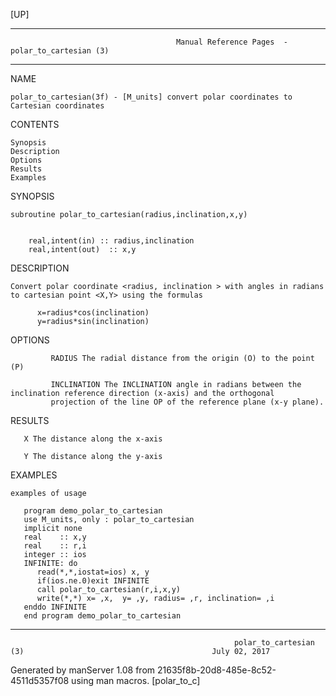[UP]

-----------------------------------------------------------------------------------------------------------------------------------
                                         Manual Reference Pages  - polar_to_cartesian (3)
-----------------------------------------------------------------------------------------------------------------------------------
                                                                 
NAME

    polar_to_cartesian(3f) - [M_units] convert polar coordinates to Cartesian coordinates

CONTENTS

    Synopsis
    Description
    Options
    Results
    Examples

SYNOPSIS

    subroutine polar_to_cartesian(radius,inclination,x,y)


        real,intent(in) :: radius,inclination
        real,intent(out)  :: x,y



DESCRIPTION

    Convert polar coordinate <radius, inclination > with angles in radians to cartesian point <X,Y> using the formulas

          x=radius*cos(inclination)
          y=radius*sin(inclination)



OPTIONS

             RADIUS The radial distance from the origin (O) to the point (P)

             INCLINATION The INCLINATION angle in radians between the inclination reference direction (x-axis) and the orthogonal
             projection of the line OP of the reference plane (x-y plane).

RESULTS

       X The distance along the x-axis

       Y The distance along the y-axis

EXAMPLES

    examples of usage

       program demo_polar_to_cartesian
       use M_units, only : polar_to_cartesian
       implicit none
       real    :: x,y
       real    :: r,i
       integer :: ios
       INFINITE: do
          read(*,*,iostat=ios) x, y
          if(ios.ne.0)exit INFINITE
          call polar_to_cartesian(r,i,x,y)
          write(*,*) x= ,x,  y= ,y, radius= ,r, inclination= ,i
       enddo INFINITE
       end program demo_polar_to_cartesian

-----------------------------------------------------------------------------------------------------------------------------------

                                                      polar_to_cartesian (3)                                          July 02, 2017

Generated by manServer 1.08 from 21635f8b-20d8-485e-8c52-4511d5357f08 using man macros.
                                                           [polar_to_c]
